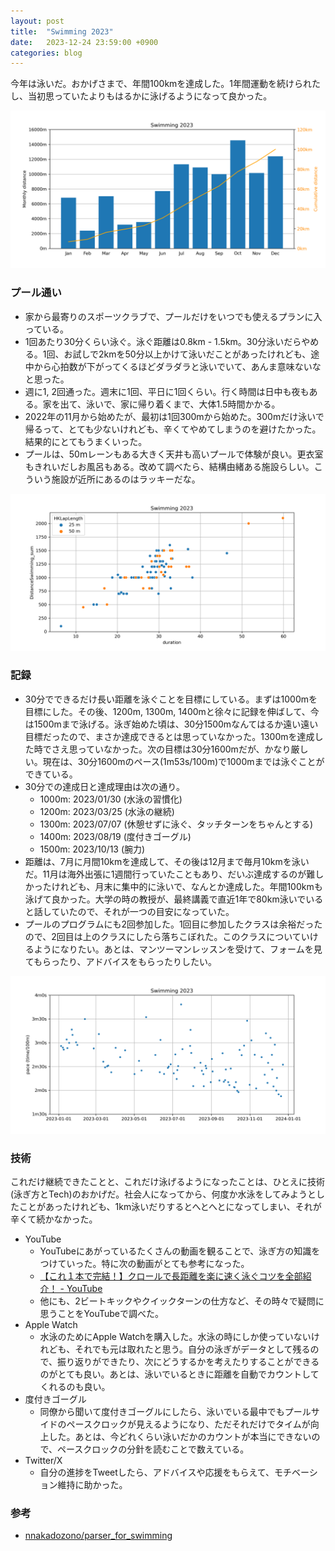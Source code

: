 ```yaml
---
layout: post
title:  "Swimming 2023"
date:   2023-12-24 23:59:00 +0900
categories: blog
---
```


今年は泳いだ。おかげさまで、年間100kmを達成した。1年間運動を続けられたし、当初思っていたよりもはるかに泳げるようになって良かった。

![Swimming 2023 - distance](/assets/swimming2023-distance.png)

### プール通い
* 家から最寄りのスポーツクラブで、プールだけをいつでも使えるプランに入っている。
* 1回あたり30分くらい泳ぐ。泳ぐ距離は0.8km - 1.5km。30分泳いだらやめる。1回、お試しで2kmを50分以上かけて泳いだことがあったけれども、途中から心拍数が下がってくるほどダラダラと泳いでいて、あんま意味ないなと思った。
* 週に1, 2回通った。週末に1回、平日に1回くらい。行く時間は日中も夜もある。家を出て、泳いで、家に帰り着くまで、大体1.5時間かかる。
* 2022年の11月から始めたが、最初は1回300mから始めた。300mだけ泳いで帰るって、とても少ないけれども、辛くてやめてしまうのを避けたかった。結果的にとてもうまくいった。
* プールは、50mレーンもある大きく天井も高いプールで体験が良い。更衣室もきれいだしお風呂もある。改めて調べたら、結構由緒ある施設らしい。こういう施設が近所にあるのはラッキーだな。

![Swimming 2023 - duration distance](/assets/swimming2023-duration-distance.png)

### 記録
* 30分でできるだけ長い距離を泳ぐことを目標にしている。まずは1000mを目標にした。その後、1200m, 1300m, 1400mと徐々に記録を伸ばして、今は1500mまで泳げる。泳ぎ始めた頃は、30分1500mなんてはるか遠い遠い目標だったので、まさか達成できるとは思っていなかった。1300mを達成した時でさえ思っていなかった。次の目標は30分1600mだが、かなり厳しい。現在は、30分1600mのペース(1m53s/100m)で1000mまでは泳ぐことができている。
* 30分での達成日と達成理由は次の通り。
  * 1000m: 2023/01/30 (水泳の習慣化)
  * 1200m: 2023/03/25 (水泳の継続)
  * 1300m: 2023/07/07 (休憩せずに泳ぐ、タッチターンをちゃんとする)
  * 1400m: 2023/08/19 (度付きゴーグル)
  * 1500m: 2023/10/13 (腕力)
* 距離は、7月に月間10kmを達成して、その後は12月まで毎月10kmを泳いだ。11月は海外出張に1週間行っていたこともあり、だいぶ達成するのが難しかったけれども、月末に集中的に泳いで、なんとか達成した。年間100kmも泳げて良かった。大学の時の教授が、最終講義で直近1年で80km泳いでいると話していたので、それが一つの目安になっていた。
* プールのプログラムにも2回参加した。1回目に参加したクラスは余裕だったので、2回目は上のクラスにしたら落ちこぼれた。このクラスについていけるようになりたい。あとは、マンツーマンレッスンを受けて、フォームを見てもらったり、アドバイスをもらったりしたい。

![Swimming 2023 - pace](/assets/swimming2023-pace.png)

### 技術
これだけ継続できたことと、これだけ泳げるようになったことは、ひとえに技術(泳ぎ方とTech)のおかげだ。社会人になってから、何度か水泳をしてみようとしたことがあったけれども、1km泳いだりするとへとへとになってしまい、それが辛くて続かなかった。

* YouTube
  * YouTubeにあがっているたくさんの動画を観ることで、泳ぎ方の知識をつけていった。特に次の動画がとても参考になった。
  * [【これ１本で完結！】クロールで長距離を楽に速く泳ぐコツを全部紹介！ - YouTube](https://www.youtube.com/watch?v=zriLjyqUSGQ)
  * 他にも、2ビートキックやクイックターンの仕方など、その時々で疑問に思うことをYouTubeで調べた。
* Apple Watch
  * 水泳のためにApple Watchを購入した。水泳の時にしか使っていないけれども、それでも元は取れたと思う。自分の泳ぎがデータとして残るので、振り返りができたり、次にどうするかを考えたりすることができるのがとても良い。あとは、泳いでいるときに距離を自動でカウントしてくれるのも良い。
* 度付きゴーグル
  * 同僚から聞いて度付きゴーグルにしたら、泳いでいる最中でもプールサイドのペースクロックが見えるようになり、ただそれだけでタイムが向上した。あとは、今どれくらい泳いだかのカウントが本当にできないので、ペースクロックの分針を読むことで数えている。
* Twitter/X
  * 自分の進捗をTweetしたら、アドバイスや応援をもらえて、モチベーション維持に助かった。


### 参考
* [nnakadozono/parser_for_swimming](https://github.com/nnakadozono/parser_for_swimming)